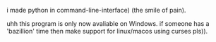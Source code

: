 i made python in command-line-interface) (the smile of pain).

uhh this program is only now avaliable on Windows. if someone has a 'bazillion' time then make support for linux/macos using curses pls)).
